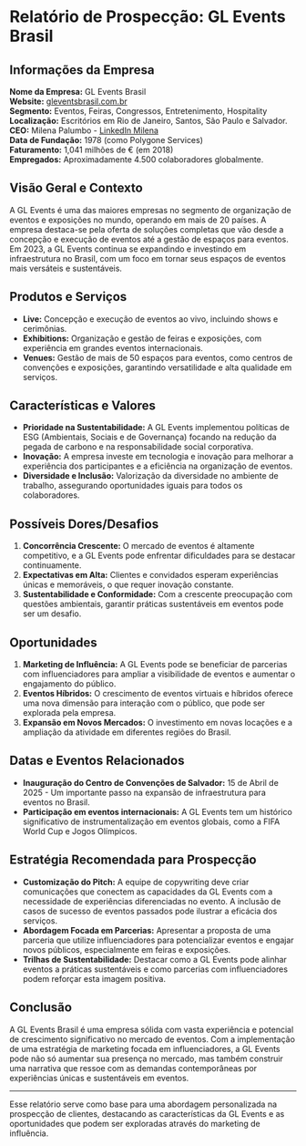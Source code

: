 # Relatório de Prospecção: GL Events Brasil

## Informações da Empresa
**Nome da Empresa:** GL Events Brasil  
**Website:** [gleventsbrasil.com.br](http://www.gleventsbrasil.com.br)  
**Segmento:** Eventos, Feiras, Congressos, Entretenimento, Hospitality   
**Localização:** Escritórios em Rio de Janeiro, Santos, São Paulo e Salvador.  
**CEO:** Milena Palumbo - [LinkedIn Milena](https://linkedin.com/in/milena-palumbo)  
**Data de Fundação:** 1978 (como Polygone Services)  
**Faturamento:** 1,041 milhões de € (em 2018)  
**Empregados:** Aproximadamente 4.500 colaboradores globalmente.  

## Visão Geral e Contexto
A GL Events é uma das maiores empresas no segmento de organização de eventos e exposições no mundo, operando em mais de 20 países. A empresa destaca-se pela oferta de soluções completas que vão desde a concepção e execução de eventos até a gestão de espaços para eventos. Em 2023, a GL Events continua se expandindo e investindo em infraestrutura no Brasil, com um foco em tornar seus espaços de eventos mais versáteis e sustentáveis.

## Produtos e Serviços
- **Live:** Concepção e execução de eventos ao vivo, incluindo shows e cerimônias.
- **Exhibitions:** Organização e gestão de feiras e exposições, com experiência em grandes eventos internacionais.
- **Venues:** Gestão de mais de 50 espaços para eventos, como centros de convenções e exposições, garantindo versatilidade e alta qualidade em serviços.

## Características e Valores
- **Prioridade na Sustentabilidade:** A GL Events implementou políticas de ESG (Ambientais, Sociais e de Governança) focando na redução da pegada de carbono e na responsabilidade social corporativa.
- **Inovação:** A empresa investe em tecnologia e inovação para melhorar a experiência dos participantes e a eficiência na organização de eventos.
- **Diversidade e Inclusão:** Valorização da diversidade no ambiente de trabalho, assegurando oportunidades iguais para todos os colaboradores.

## Possíveis Dores/Desafios
1. **Concorrência Crescente:** O mercado de eventos é altamente competitivo, e a GL Events pode enfrentar dificuldades para se destacar continuamente.
2. **Expectativas em Alta:** Clientes e convidados esperam experiências únicas e memoráveis, o que requer inovação constante.
3. **Sustentabilidade e Conformidade:** Com a crescente preocupação com questões ambientais, garantir práticas sustentáveis em eventos pode ser um desafio.

## Oportunidades
1. **Marketing de Influência:** A GL Events pode se beneficiar de parcerias com influenciadores para ampliar a visibilidade de eventos e aumentar o engajamento do público.
2. **Eventos Híbridos:** O crescimento de eventos virtuais e híbridos oferece uma nova dimensão para interação com o público, que pode ser explorada pela empresa.
3. **Expansão em Novos Mercados:** O investimento em novas locações e a ampliação da atividade em diferentes regiões do Brasil.

## Datas e Eventos Relacionados
- **Inauguração do Centro de Convenções de Salvador:** 15 de Abril de 2025 - Um importante passo na expansão de infraestrutura para eventos no Brasil.
- **Participação em eventos internacionais:** A GL Events tem um histórico significativo de instrumentalização em eventos globais, como a FIFA World Cup e Jogos Olímpicos.

## Estratégia Recomendada para Prospecção
- **Customização do Pitch:** A equipe de copywriting deve criar comunicações que conectem as capacidades da GL Events com a necessidade de experiências diferenciadas no evento. A inclusão de casos de sucesso de eventos passados pode ilustrar a eficácia dos serviços.
- **Abordagem Focada em Parcerias:** Apresentar a proposta de uma parceria que utilize influenciadores para potencializar eventos e engajar novos públicos, especialmente em feiras e exposições.
- **Trilhas de Sustentabilidade:** Destacar como a GL Events pode alinhar eventos a práticas sustentáveis e como parcerias com influenciadores podem reforçar esta imagem positiva.

## Conclusão
A GL Events Brasil é uma empresa sólida com vasta experiência e potencial de crescimento significativo no mercado de eventos. Com a implementação de uma estratégia de marketing focada em influenciadores, a GL Events pode não só aumentar sua presença no mercado, mas também construir uma narrativa que ressoe com as demandas contemporâneas por experiências únicas e sustentáveis em eventos.

---

Esse relatório serve como base para uma abordagem personalizada na prospecção de clientes, destacando as características da GL Events e as oportunidades que podem ser exploradas através do marketing de influência.
